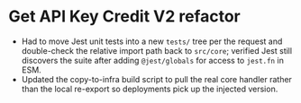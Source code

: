 # Get API Key Credit V2 refactor

- Had to move Jest unit tests into a new `tests/` tree per the request and double-check the relative import path back to `src/core`; verified Jest still discovers the suite after adding `@jest/globals` for access to `jest.fn` in ESM.
- Updated the copy-to-infra build script to pull the real core handler rather than the local re-export so deployments pick up the injected version.
